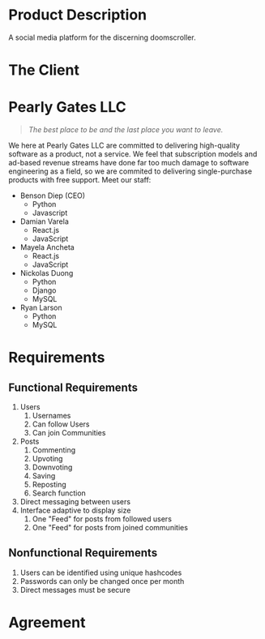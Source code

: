 # Product Description
A social media platform for the discerning doomscroller.

# The Client

# Pearly Gates LLC
> _The best place to be and the last place you want to leave._

We here at Pearly Gates LLC are committed to delivering high-quality software as a product, not a service. We feel that subscription models and ad-based revenue streams have done far too much damage to software engineering as a field, so we are commited to delivering single-purchase products with free support. Meet our staff:

- Benson Diep (CEO)
  - Python
  - Javascript
- Damian Varela
  - React.js
  - JavaScript
- Mayela Ancheta
  - React.js
  - JavaScript
- Nickolas Duong
  - Python
  - Django
  - MySQL
- Ryan Larson
  - Python
  - MySQL
# Requirements

## Functional Requirements
1. Users
   1. Usernames
   2. Can follow Users
   3. Can join Communities
2. Posts
   1. Commenting
   2. Upvoting
   3. Downvoting
   4. Saving
   5. Reposting
   6. Search function
5. Direct messaging between users
6. Interface adaptive to display size
   1. One "Feed" for posts from followed users
   2. One "Feed" for posts from joined communities

## Nonfunctional Requirements
1. Users can be identified using unique hashcodes
2. Passwords can only be changed once per month
3. Direct messages must be secure

# Agreement

